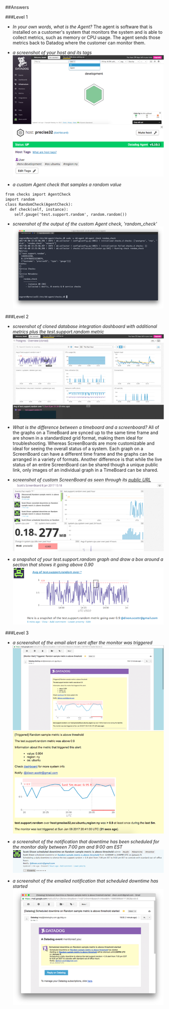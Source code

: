 ##Answers

###Level 1

* *In your own words, what is the Agent?*
    The agent is software that is installed on a customer's system that monitors the system and is able to collect metrics, such as memory or CPU usage. The agent sends those metrics back to Datadog where the customer can monitor them.
    
* *a screenshot of your host and its tags*
![screenshot of host map and tags](host-map-screenshot.png)
![screenshot of tags](host-tags-screenshot.png)

* *a custom Agent check that samples a random value*
````
from checks import AgentCheck
import random
class RandomCheck(AgentCheck):
  def check(self, instance):
    self.gauge('test.support.random', random.random())
````

* *screenshot of the output of the custom Agent check, 'random_check'*
![screenshot of random_check](random-check-output-screenshot.png)

###Level 2

* *screenshot of cloned database integration dashboard with additional metrics plus the test.support.random metric*
![screenshot of cloned database integration dashboard](cloned-database-dashboard-screenshot.png)

* *What is the difference between a timeboard and a screenboard?*
    All of the graphs on a TimeBoard are synced up to the same time frame and are shown in a standardized grid format, making them ideal for troubleshooting. Whereas ScreenBoards are more customizable and ideal for seeing the overall status of a system. Each graph on a ScreenBoard can have a different time frame and the graphs can be arranged in a variety of formats. Another difference is that while the live status of an entire ScreenBoard can be shared though a unique public link, only images of an individual graph in a TimeBoard can be shared.

* *screenshot of custom ScreenBoard as seen through its [public URL](https://p.datadoghq.com/sb/82adb2cc5-099c8ab083)*
![custom ScreenBoard](screenboard-screenshot.png)

* *a snapshot of your test.support.random graph and draw a box around a section that shows it going above 0.90*
![screenshot of a snapshot of the test.support.random graph](test.support.random-snapshot.png)

###Level 3

* *a screenshot of the email alert sent after the monitor was triggered*
![screenshot of the email alert](alert-email.png)
![closeup of the alert](alert-closeup.png)

* *a screenshot of the notification that downtime has been scheduled for the monitor daily between 7:00 pm and 9:00 am EST*
![notification that downtime has been scheduled](downtime-notification-screenshot.png)

* *a screenshot of the emailed notification that scheduled downtime has started*
![screenshot of email notification that scheduled downtime has begun](email-downtime-screenshot.png)